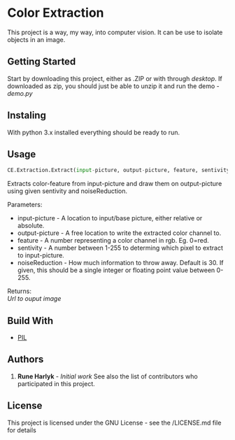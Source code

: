 # Color Extraction
This project is a way, my way, into computer vision. It can be use to isolate objects in an image.

## Getting Started
Start by downloading this project, either as .ZIP or with through *desktop*.
If downloaded as zip, you should just be able to unzip it and run the demo - *demo.py*

## Instaling
With python 3.x installed everything should be ready to run.

## Usage
```python
CE.Extraction.Extract(input-picture, output-picture, feature, sentivity, noiseReduction=30)
```
Extracts color-feature from input-picture and draw them on output-picture using given sentivity and noiseReduction.

Parameters:
* input-picture -  A location to input/base picture, either relative or absolute.
* output-picture -  A free location to write the extracted color channel to.
* feature - A number representing a color channel in rgb. Eg. 0=red. 
* sentivity - A number between 1-255 to determing which pixel to extract to input-picture.
* noiseReduction - How much information to throw away. Default is 30. If given, this should be a single integer or floating point value between 0-255.

Returns:	
*Url to ouput image*

## Build With
* [PIL](http://www.pythonware.com/products/pil/)

## Authors
1. **Rune Harlyk** - *Initial work*
See also the list of contributors who participated in this project.

## License
This project is licensed under the GNU License - see the /LICENSE.md file for details
